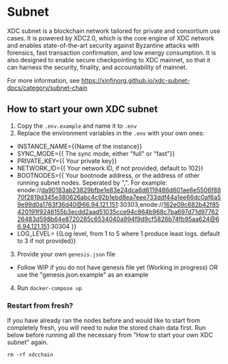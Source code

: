 # Subnet
XDC subnet is a blockchain network tailored for private and consortium use cases. It is powered by XDC2.0, which is the core engine of XDC network and enables state-of-the-art security against Byzantine attacks with forensics, fast transaction confirmation, and low energy consumption. It is also designed to enable secure checkpointing to XDC mainnet, so that it can harness the security, finality, and accountability of mainnet.

For more information, see https://xinfinorg.github.io/xdc-subnet-docs/category/subnet-chain

## How to start your own XDC subnet
1. Copy the `.env.example` and name it to `.env`
2. Replace the environment variables in the `.env` with your own ones:
  - INSTANCE_NAME={{Name of the instance}}
  - SYNC_MODE={{ The sync mode, either "full" or "fast"}}
  - PRIVATE_KEY={{ Your private key}}
  - NETWORK_ID={{ Your network ID, if not provided, default to 102}}
  - BOOTNODES={{ Your bootnode address, or the address of other running subnet nodes. Seperated by ",". For example: enode://da90183ab23829bfbe1e83e24dca6d6119486d601ae6e5506f8870f2819d345e380626abc4c92b1ebd8ea7eee733ddf44a1ee66dc0af6a59e99d0a1763f36d40@66.94.121.151:30303,enode://162e09c682b42f85420191f9246155b3ecdd2aad51035cce94c864b968c7ba697d71d9776226483d598b64e8720285c6534040a994f9d9cf5826b74fb95aa624@66.94.121.151:30304 }}
  - LOG_LEVEL= {{Log level, from 1 to 5 where 1 produce least logs. default to 3 if not provided}}
3. Provide your own `genesis.json` file
  - Follow WIP if you do not have genesis file yet (Working in progress) OR use the "genesis.json.example" as an example
4. Run `docker-compose up`

### Restart from fresh?
If you have already ran the nodes before and would like to start from completely fresh, you will need to nuke the stored chain data first.
Run below before running all the necessary from "How to start your own XDC subnet" again.
```
rm -rf xdcchain
```